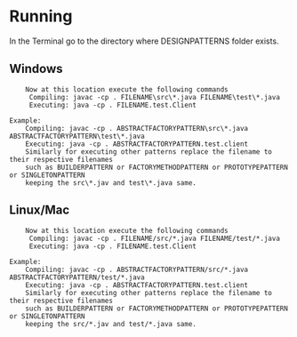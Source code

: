 # Running
In the Terminal go to the directory where DESIGNPATTERNS folder exists.
## Windows
        Now at this location execute the following commands
         Compiling: javac -cp . FILENAME\src\*.java FILENAME\test\*.java
         Executing: java -cp . FILENAME.test.Client

    Example:
        Compiling: javac -cp . ABSTRACTFACTORYPATTERN\src\*.java ABSTRACTFACTORYPATTERN\test\*.java
        Executing: java -cp . ABSTRACTFACTORYPATTERN.test.client
        Similarly for executing other patterns replace the filename to their respective filenames
        such as BUILDERPATTERN or FACTORYMETHODPATTERN or PROTOTYPEPATTERN or SINGLETONPATTERN 
        keeping the src\*.jav and test\*.java same.
## Linux/Mac
        Now at this location execute the following commands
         Compiling: javac -cp . FILENAME/src/*.java FILENAME/test/*.java
         Executing: java -cp . FILENAME.test.Client

    Example:
        Compiling: javac -cp . ABSTRACTFACTORYPATTERN/src/*.java ABSTRACTFACTORYPATTERN/test/*.java
        Executing: java -cp . ABSTRACTFACTORYPATTERN.test.client
        Similarly for executing other patterns replace the filename to their respective filenames
        such as BUILDERPATTERN or FACTORYMETHODPATTERN or PROTOTYPEPATTERN or SINGLETONPATTERN 
        keeping the src/*.jav and test/*.java same.